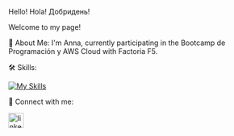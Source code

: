 Hello! Hola! Добридень!

Welcome to my page!

🚀 About Me: 
I'm Anna, currently participating in the Bootcamp de Programación y AWS Cloud with Factoria F5.

🛠 Skills:

[![My Skills](https://skillicons.dev/icons?i=java,js,html,css,swift,python,figma,git,github,vscode,atlassian,docker)](https://skillicons.dev)



🔗  Connect with me:

<a href='https://www.linkedin.com/in/anna-nepyivoda-18428399/'><img src="https://i.postimg.cc/3RLmssnH/linkedin-3.png" alt="linkedin icon" width="30" height="30"></a>

